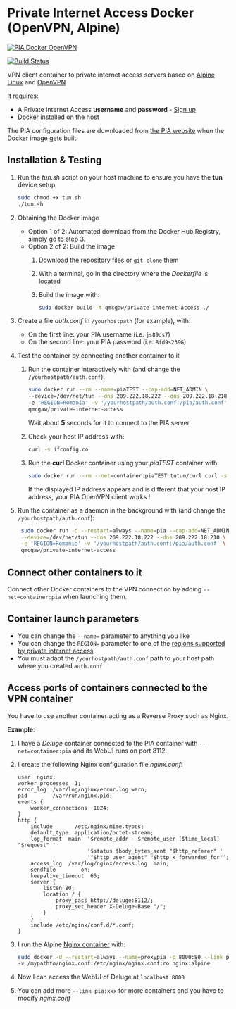 # Private Internet Access Docker (OpenVPN, Alpine)

[![PIA Docker OpenVPN](https://github.com/qdm12/private-internet-access-docker/raw/master/readme/title.png)](https://hub.docker.com/r/qmcgaw/private-internet-access/)

[![Build Status](https://travis-ci.org/qdm12/private-internet-access-docker.svg?branch=master)](https://travis-ci.org/qdm12/private-internet-access-docker)

VPN client container to private internet access servers based on [Alpine Linux](https://alpinelinux.org/) and [OpenVPN](https://openvpn.net/)

It requires:
- A Private Internet Access **username** and **password** - [Sign up](https://www.privateinternetaccess.com/pages/buy-vpn/)
- [Docker](https://docs.docker.com/install/) installed on the host

The PIA configuration files are downloaded from [the PIA website](https://www.privateinternetaccess.com/openvpn/openvpn.zip) when the Docker image gets built.

## Installation & Testing

1. Run the *tun.sh* script on your host machine to ensure you have the **tun** device setup

    ```bash
    sudo chmod +x tun.sh
    ./tun.sh
    ```

2. Obtaining the Docker image
    - Option 1 of 2: Automated download from the Docker Hub Registry, simply go to step 3.
    - Option 2 of 2: Build the image
        1. Download the repository files or `git clone` them
        2. With a terminal, go in the directory where the *Dockerfile* is located
        3. Build the image with:

            ```bash
            sudo docker build -t qmcgaw/private-internet-access ./
            ```

3. Create a file *auth.conf* in `/yourhostpath` (for example), with:
    - On the first line: your PIA username (i.e. `js89ds7`)
    - On the second line: your PIA password (i.e. `8fd9s239G`)
4. Test the container by connecting another container to it
    1. Run the container interactively with (and change the `/yourhostpath/auth.conf`):

        ```bash
        sudo docker run --rm --name=piaTEST --cap-add=NET_ADMIN \
        --device=/dev/net/tun --dns 209.222.18.222 --dns 209.222.18.218 \
        -e 'REGION=Romania' -v '/yourhostpath/auth.conf:/pia/auth.conf' \
        qmcgaw/private-internet-access
        ```

        Wait about **5** seconds for it to connect to the PIA server.
    2. Check your host IP address with:

        ```bash
        curl -s ifconfig.co
        ```

    3. Run the **curl** Docker container using your *piaTEST* container with:

        ```bash
        sudo docker run --rm --net=container:piaTEST tutum/curl curl -s ifconfig.co
        ```

        If the displayed IP address appears and is different that your host IP address, your PIA OpenVPN client works !    
5. Run the container as a daemon in the background with (and change the `/yourhostpath/auth.conf`):

   ```bash
    sudo docker run -d --restart=always --name=pia --cap-add=NET_ADMIN \
    --device=/dev/net/tun --dns 209.222.18.222 --dns 209.222.18.218 \
    -e 'REGION=Romania' -v '/yourhostpath/auth.conf:/pia/auth.conf' \
    qmcgaw/private-internet-access
    ```

## Connect other containers to it

Connect other Docker containers to the VPN connection by adding `--net=container:pia` when launching them.

## Container launch parameters

- You can change the `--name=` parameter to anything you like
- You can change the `REGION=` parameter to one of the [regions supported by private internet access](https://www.privateinternetaccess.com/pages/network/)
- You must adapt the `/yourhostpath/auth.conf` path to your host path where you created `auth.conf`

## Access ports of containers connected to the VPN container

You have to use another container acting as a Reverse Proxy such as Nginx. 

**Example**:

1. I have a *Deluge* container connected to the PIA container with `--net=container:pia` and its WebUI runs on port 8112.
2. I create the following Nginx configuration file *nginx.conf*:

    ```
    user  nginx;
    worker_processes  1;
    error_log  /var/log/nginx/error.log warn;
    pid        /var/run/nginx.pid;
    events {
        worker_connections  1024;
    }
    http {
        include       /etc/nginx/mime.types;
        default_type  application/octet-stream;
        log_format  main  '$remote_addr - $remote_user [$time_local] "$request" '
                          '$status $body_bytes_sent "$http_referer" '
                          '"$http_user_agent" "$http_x_forwarded_for"';
        access_log  /var/log/nginx/access.log  main;
        sendfile        on;
        keepalive_timeout  65;
        server {
            listen 80;
            location / {
                proxy_pass http://deluge:8112/;
                proxy_set_header X-Deluge-Base "/";
            }
        }
        include /etc/nginx/conf.d/*.conf;
    }
    ```

3. I run the Alpine [Nginx container](https://hub.docker.com/_/nginx/) with:

    ```bash
    sudo docker -d --restart=always --name=proxypia -p 8000:80 --link pia:deluge \
    -v /mypathto/nginx.conf:/etc/nginx/nginx.conf:ro nginx:alpine
    ```
    
4. Now I can access the WebUI of Deluge at `localhost:8000`
5. You can add more `--link pia:xxx` for more containers and you have to modify *nginx.conf*
